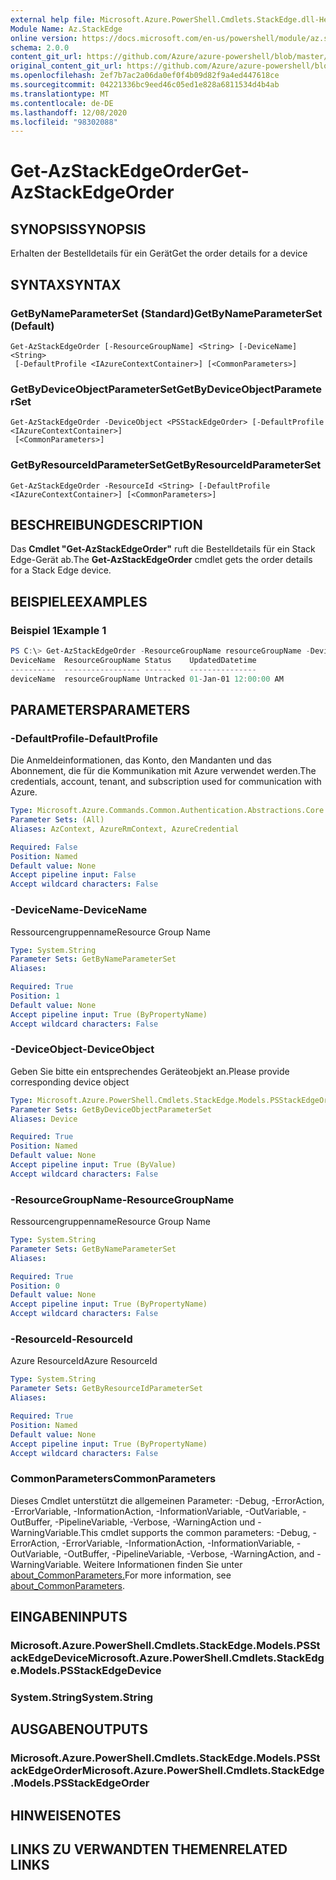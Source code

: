 ```yaml
---
external help file: Microsoft.Azure.PowerShell.Cmdlets.StackEdge.dll-Help.xml
Module Name: Az.StackEdge
online version: https://docs.microsoft.com/en-us/powershell/module/az.stackedge/get-azstackedgeorder
schema: 2.0.0
content_git_url: https://github.com/Azure/azure-powershell/blob/master/src/StackEdge/StackEdge/help/Get-AzStackEdgeOrder.md
original_content_git_url: https://github.com/Azure/azure-powershell/blob/master/src/StackEdge/StackEdge/help/Get-AzStackEdgeOrder.md
ms.openlocfilehash: 2ef7b7ac2a06da0ef0f4b09d82f9a4ed447618ce
ms.sourcegitcommit: 04221336bc9eed46c05ed1e828a6811534d4b4ab
ms.translationtype: MT
ms.contentlocale: de-DE
ms.lasthandoff: 12/08/2020
ms.locfileid: "98302088"
---
```

# <span data-ttu-id="e8b08-101">Get-AzStackEdgeOrder</span><span class="sxs-lookup"><span data-stu-id="e8b08-101">Get-AzStackEdgeOrder</span></span>

## <span data-ttu-id="e8b08-102">SYNOPSIS</span><span class="sxs-lookup"><span data-stu-id="e8b08-102">SYNOPSIS</span></span>
<span data-ttu-id="e8b08-103">Erhalten der Bestelldetails für ein Gerät</span><span class="sxs-lookup"><span data-stu-id="e8b08-103">Get the order details for a device</span></span>

## <span data-ttu-id="e8b08-104">SYNTAX</span><span class="sxs-lookup"><span data-stu-id="e8b08-104">SYNTAX</span></span>

### <span data-ttu-id="e8b08-105">GetByNameParameterSet (Standard)</span><span class="sxs-lookup"><span data-stu-id="e8b08-105">GetByNameParameterSet (Default)</span></span>
```
Get-AzStackEdgeOrder [-ResourceGroupName] <String> [-DeviceName] <String>
 [-DefaultProfile <IAzureContextContainer>] [<CommonParameters>]
```

### <span data-ttu-id="e8b08-106">GetByDeviceObjectParameterSet</span><span class="sxs-lookup"><span data-stu-id="e8b08-106">GetByDeviceObjectParameterSet</span></span>
```
Get-AzStackEdgeOrder -DeviceObject <PSStackEdgeOrder> [-DefaultProfile <IAzureContextContainer>]
 [<CommonParameters>]
```

### <span data-ttu-id="e8b08-107">GetByResourceIdParameterSet</span><span class="sxs-lookup"><span data-stu-id="e8b08-107">GetByResourceIdParameterSet</span></span>
```
Get-AzStackEdgeOrder -ResourceId <String> [-DefaultProfile <IAzureContextContainer>] [<CommonParameters>]
```

## <span data-ttu-id="e8b08-108">BESCHREIBUNG</span><span class="sxs-lookup"><span data-stu-id="e8b08-108">DESCRIPTION</span></span>
<span data-ttu-id="e8b08-109">Das **Cmdlet "Get-AzStackEdgeOrder"** ruft die Bestelldetails für ein Stack Edge-Gerät ab.</span><span class="sxs-lookup"><span data-stu-id="e8b08-109">The **Get-AzStackEdgeOrder** cmdlet gets the order details for a Stack Edge device.</span></span> 

## <span data-ttu-id="e8b08-110">BEISPIELE</span><span class="sxs-lookup"><span data-stu-id="e8b08-110">EXAMPLES</span></span>

### <span data-ttu-id="e8b08-111">Beispiel 1</span><span class="sxs-lookup"><span data-stu-id="e8b08-111">Example 1</span></span>
```powershell
PS C:\> Get-AzStackEdgeOrder -ResourceGroupName resourceGroupName -DeviceName deviceName
DeviceName  ResourceGroupName Status    UpdatedDatetime
----------  ----------------- ------    ---------------
deviceName  resourceGroupName Untracked 01-Jan-01 12:00:00 AM
```

## <span data-ttu-id="e8b08-112">PARAMETERS</span><span class="sxs-lookup"><span data-stu-id="e8b08-112">PARAMETERS</span></span>

### <span data-ttu-id="e8b08-113">-DefaultProfile</span><span class="sxs-lookup"><span data-stu-id="e8b08-113">-DefaultProfile</span></span>
<span data-ttu-id="e8b08-114">Die Anmeldeinformationen, das Konto, den Mandanten und das Abonnement, die für die Kommunikation mit Azure verwendet werden.</span><span class="sxs-lookup"><span data-stu-id="e8b08-114">The credentials, account, tenant, and subscription used for communication with Azure.</span></span>

```yaml
Type: Microsoft.Azure.Commands.Common.Authentication.Abstractions.Core.IAzureContextContainer
Parameter Sets: (All)
Aliases: AzContext, AzureRmContext, AzureCredential

Required: False
Position: Named
Default value: None
Accept pipeline input: False
Accept wildcard characters: False
```

### <span data-ttu-id="e8b08-115">-DeviceName</span><span class="sxs-lookup"><span data-stu-id="e8b08-115">-DeviceName</span></span>
<span data-ttu-id="e8b08-116">Ressourcengruppenname</span><span class="sxs-lookup"><span data-stu-id="e8b08-116">Resource Group Name</span></span>

```yaml
Type: System.String
Parameter Sets: GetByNameParameterSet
Aliases:

Required: True
Position: 1
Default value: None
Accept pipeline input: True (ByPropertyName)
Accept wildcard characters: False
```

### <span data-ttu-id="e8b08-117">-DeviceObject</span><span class="sxs-lookup"><span data-stu-id="e8b08-117">-DeviceObject</span></span>
<span data-ttu-id="e8b08-118">Geben Sie bitte ein entsprechendes Geräteobjekt an.</span><span class="sxs-lookup"><span data-stu-id="e8b08-118">Please provide corresponding device object</span></span>

```yaml
Type: Microsoft.Azure.PowerShell.Cmdlets.StackEdge.Models.PSStackEdgeOrder
Parameter Sets: GetByDeviceObjectParameterSet
Aliases: Device

Required: True
Position: Named
Default value: None
Accept pipeline input: True (ByValue)
Accept wildcard characters: False
```

### <span data-ttu-id="e8b08-119">-ResourceGroupName</span><span class="sxs-lookup"><span data-stu-id="e8b08-119">-ResourceGroupName</span></span>
<span data-ttu-id="e8b08-120">Ressourcengruppenname</span><span class="sxs-lookup"><span data-stu-id="e8b08-120">Resource Group Name</span></span>

```yaml
Type: System.String
Parameter Sets: GetByNameParameterSet
Aliases:

Required: True
Position: 0
Default value: None
Accept pipeline input: True (ByPropertyName)
Accept wildcard characters: False
```

### <span data-ttu-id="e8b08-121">-ResourceId</span><span class="sxs-lookup"><span data-stu-id="e8b08-121">-ResourceId</span></span>
<span data-ttu-id="e8b08-122">Azure ResourceId</span><span class="sxs-lookup"><span data-stu-id="e8b08-122">Azure ResourceId</span></span>

```yaml
Type: System.String
Parameter Sets: GetByResourceIdParameterSet
Aliases:

Required: True
Position: Named
Default value: None
Accept pipeline input: True (ByPropertyName)
Accept wildcard characters: False
```

### <span data-ttu-id="e8b08-123">CommonParameters</span><span class="sxs-lookup"><span data-stu-id="e8b08-123">CommonParameters</span></span>
<span data-ttu-id="e8b08-124">Dieses Cmdlet unterstützt die allgemeinen Parameter: -Debug, -ErrorAction, -ErrorVariable, -InformationAction, -InformationVariable, -OutVariable, -OutBuffer, -PipelineVariable, -Verbose, -WarningAction und -WarningVariable.</span><span class="sxs-lookup"><span data-stu-id="e8b08-124">This cmdlet supports the common parameters: -Debug, -ErrorAction, -ErrorVariable, -InformationAction, -InformationVariable, -OutVariable, -OutBuffer, -PipelineVariable, -Verbose, -WarningAction, and -WarningVariable.</span></span> <span data-ttu-id="e8b08-125">Weitere Informationen finden Sie unter [about_CommonParameters.](http://go.microsoft.com/fwlink/?LinkID=113216)</span><span class="sxs-lookup"><span data-stu-id="e8b08-125">For more information, see [about_CommonParameters](http://go.microsoft.com/fwlink/?LinkID=113216).</span></span>

## <span data-ttu-id="e8b08-126">EINGABEN</span><span class="sxs-lookup"><span data-stu-id="e8b08-126">INPUTS</span></span>

### <span data-ttu-id="e8b08-127">Microsoft.Azure.PowerShell.Cmdlets.StackEdge.Models.PSStackEdgeDevice</span><span class="sxs-lookup"><span data-stu-id="e8b08-127">Microsoft.Azure.PowerShell.Cmdlets.StackEdge.Models.PSStackEdgeDevice</span></span>

### <span data-ttu-id="e8b08-128">System.String</span><span class="sxs-lookup"><span data-stu-id="e8b08-128">System.String</span></span>

## <span data-ttu-id="e8b08-129">AUSGABEN</span><span class="sxs-lookup"><span data-stu-id="e8b08-129">OUTPUTS</span></span>

### <span data-ttu-id="e8b08-130">Microsoft.Azure.PowerShell.Cmdlets.StackEdge.Models.PSStackEdgeOrder</span><span class="sxs-lookup"><span data-stu-id="e8b08-130">Microsoft.Azure.PowerShell.Cmdlets.StackEdge.Models.PSStackEdgeOrder</span></span>

## <span data-ttu-id="e8b08-131">HINWEISE</span><span class="sxs-lookup"><span data-stu-id="e8b08-131">NOTES</span></span>

## <span data-ttu-id="e8b08-132">LINKS ZU VERWANDTEN THEMEN</span><span class="sxs-lookup"><span data-stu-id="e8b08-132">RELATED LINKS</span></span>
